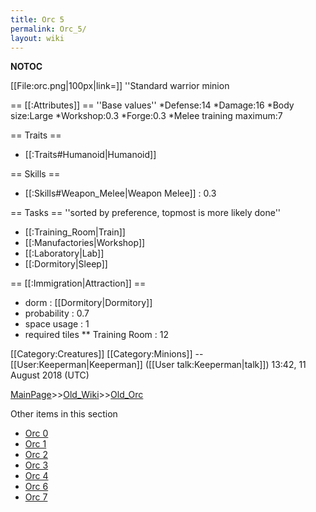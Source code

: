 ```yaml
---
title: Orc 5
permalink: Orc_5/
layout: wiki
---
```

__NOTOC__

[[File:orc.png|100px|link=]] ''Standard warrior minion

== [[:Attributes]] ==
''Base values''
*Defense:14
*Damage:16
*Body size:Large
*Workshop:0.3
*Forge:0.3
*Melee training maximum:7

== Traits ==
* [[:Traits#Humanoid|Humanoid]]

== Skills ==
* [[:Skills#Weapon_Melee|Weapon Melee]] : 0.3

== Tasks ==
''sorted by preference, topmost is more likely done''
* [[:Training_Room|Train]]
* [[:Manufactories|Workshop]]
* [[:Laboratory|Lab]]
* [[:Dormitory|Sleep]]

== [[:Immigration|Attraction]] ==
* dorm : [[Dormitory|Dormitory]]
* probability : 0.7
* space usage : 1
* required tiles
** Training Room : 12

[[Category:Creatures]]
[[Category:Minions]]
--[[User:Keeperman|Keeperman]] ([[User talk:Keeperman|talk]]) 13:42, 11 August 2018 (UTC)

[MainPage](/keeperrl_wiki/ "wikilink")>>[Old_Wiki](/keeperrl_wiki/Old_Wiki "wikilink")>>[Old_Orc](/keeperrl_wiki/Old_Orc "wikilink")

Other items in this section
-    [Orc 0](/keeperrl_wiki/Orc_0 "wikilink")
-    [Orc 1](/keeperrl_wiki/Orc_1 "wikilink")
-    [Orc 2](/keeperrl_wiki/Orc_2 "wikilink")
-    [Orc 3](/keeperrl_wiki/Orc_3 "wikilink")
-    [Orc 4](/keeperrl_wiki/Orc_4 "wikilink")
-    [Orc 6](/keeperrl_wiki/Orc_6 "wikilink")
-    [Orc 7](/keeperrl_wiki/Orc_7 "wikilink")
